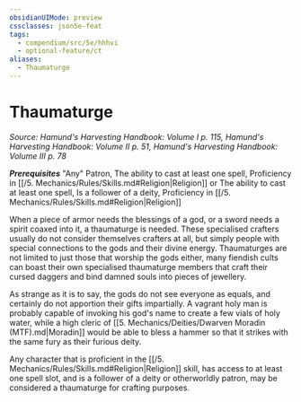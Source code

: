 ```yaml
---
obsidianUIMode: preview
cssclasses: json5e-feat
tags:
  - compendium/src/5e/hhhvi
  - optional-feature/ct
aliases:
  - Thaumaturge
---
```

# Thaumaturge
*Source: Hamund's Harvesting Handbook: Volume I p. 115, Hamund's Harvesting Handbook: Volume II p. 51, Hamund's Harvesting Handbook: Volume III p. 78*  

***Prerequisites*** "Any" Patron, The ability to cast at least one spell, Proficiency in [[/5. Mechanics/Rules/Skills.md#Religion\|Religion]] or The ability to cast at least one spell, Is a follower of a deity, Proficiency in [[/5. Mechanics/Rules/Skills.md#Religion\|Religion]]

When a piece of armor needs the blessings of a god, or a sword needs a spirit coaxed into it, a thaumaturge is needed. These specialised crafters usually do not consider themselves crafters at all, but simply people with special connections to the gods and their divine energy. Thaumaturges are not limited to just those that worship the gods either, many fiendish cults can boast their own specialised thaumaturge members that craft their cursed daggers and bind damned souls into pieces of jewellery.

As strange as it is to say, the gods do not see everyone as equals, and certainly do not apportion their gifts impartially. A vagrant holy man is probably capable of invoking his god's name to create a few vials of holy water, while a high cleric of [[5. Mechanics/Deities/Dwarven Moradin (MTF).md\|Moradin]] would be able to bless a hammer so that it strikes with the same fury as their furious deity.

Any character that is proficient in the [[/5. Mechanics/Rules/Skills.md#Religion\|Religion]] skill, has access to at least one spell slot, and is a follower of a deity or otherworldly patron, may be considered a thaumaturge for crafting purposes.
